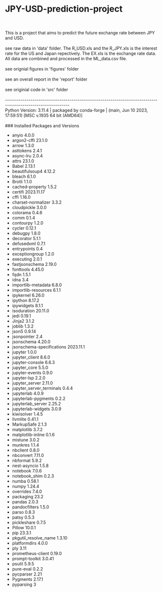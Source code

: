 # JPY-USD-prediction-project
<br>
<br>
This is a project that aims to predict the future exchange rate between JPY and USD.
<br>
<br>
see raw data in 'data' folder. The R_USD.xls and the R_JPY.xls is the interest rate for the US and Japan repectively. The EX.xls is the exchange rate data. All data are combined and processed in the ML_data.csv file.
<br>
<br>
see orignial figures in 'figures' folder
<br>
<br>
see an overall report in the 'report' folder
<br>
<br>
see originial code in 'src' folder
<br>
<br>
---------------------------------------------------------------------------------------------------------------
<br>
Python Version: 3.11.4 | packaged by conda-forge | (main, Jun 10 2023, 17:59:51) [MSC v.1935 64 bit (AMD64)]
<br>
<br>
### Installed Packages and Versions

- anyio                     4.0.0
- argon2-cffi               23.1.0
- arrow                     1.3.0
- asttokens                 2.4.1
- async-lru                 2.0.4
- attrs                     23.1.0
- Babel                     2.13.1
- beautifulsoup4            4.12.2
- bleach                    6.1.0
- Brotli                    1.1.0
- cached-property           1.5.2
- certifi                   2023.11.17
- cffi                      1.16.0
- charset-normalizer        3.3.2
- cloudpickle               3.0.0
- colorama                  0.4.6
- comm                      0.1.4
- contourpy                 1.2.0
- cycler                    0.12.1
- debugpy                   1.8.0
- decorator                 5.1.1
- defusedxml                0.7.1
- entrypoints               0.4
- exceptiongroup            1.2.0
- executing                 2.0.1
- fastjsonschema            2.19.0
- fonttools                 4.45.0
- fqdn                      1.5.1
- idna                      3.4
- importlib-metadata        6.8.0
- importlib-resources       6.1.1
- ipykernel                 6.26.0
- ipython                   8.17.2
- ipywidgets                8.1.1
- isoduration               20.11.0
- jedi                      0.19.1
- Jinja2                    3.1.2
- joblib                    1.3.2
- json5                     0.9.14
- jsonpointer               2.4
- jsonschema                4.20.0
- jsonschema-specifications 2023.11.1
- jupyter                   1.0.0
- jupyter_client            8.6.0
- jupyter-console           6.6.3
- jupyter_core              5.5.0
- jupyter-events            0.9.0
- jupyter-lsp               2.2.0
- jupyter_server            2.11.0
- jupyter_server_terminals  0.4.4
- jupyterlab                4.0.9
- jupyterlab-pygments       0.2.2
- jupyterlab_server         2.25.2
- jupyterlab-widgets        3.0.9
- kiwisolver                1.4.5
- llvmlite                  0.41.1
- MarkupSafe                2.1.3
- matplotlib                3.7.2
- matplotlib-inline         0.1.6
- mistune                   3.0.2
- munkres                   1.1.4
- nbclient                  0.8.0
- nbconvert                 7.11.0
- nbformat                  5.9.2
- nest-asyncio              1.5.8
- notebook                  7.0.6
- notebook_shim             0.2.3
- numba                     0.58.1
- numpy                     1.24.4
- overrides                 7.4.0
- packaging                 23.2
- pandas                    2.0.3
- pandocfilters             1.5.0
- parso                     0.8.3
- patsy                     0.5.3
- pickleshare               0.7.5
- Pillow                    10.0.1
- pip                       23.3.1
- pkgutil_resolve_name      1.3.10
- platformdirs              4.0.0
- ply                       3.11
- prometheus-client         0.19.0
- prompt-toolkit            3.0.41
- psutil                    5.9.5
- pure-eval                 0.2.2
- pycparser                 2.21
- Pygments                  2.17.1
- pyparsing                 3

